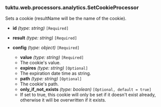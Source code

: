 ### tuktu.web.processors.analytics.SetCookieProcessor
Sets a cookie (resultName will be the name of the cookie).

  * **id** *(type: string)* `[Required]`

  * **result** *(type: string)* `[Required]`

  * **config** *(type: object)* `[Required]`

    * **value** *(type: string)* `[Required]`
    - The cookie's value.

    * **expires** *(type: string)* `[Optional]`
    - The expiration date time as string.

    * **path** *(type: string)* `[Optional]`
    - The cookie's path.

    * **only_if_not_exists** *(type: boolean)* `[Optional, default = true]`
    - If set to true, this cookie will only be set if it doesn't exist already, otherwise it will be overwritten if it exists.

